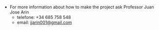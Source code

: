 - For more information about how to make the project ask Professor Juan Jose Arin
     - telefone: +34 685 758 548
     - email: jjarin001@gmail.com